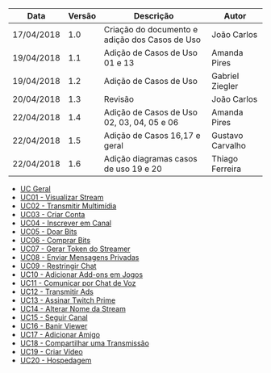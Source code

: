 Data|Versão|Descrição|Autor
-----|------|---------|-------
17/04/2018|1.0|Criação do documento e adição dos Casos de Uso|João Carlos|
19/04/2018|1.1|Adição de Casos de Uso 01 e 13|Amanda Pires|
19/04/2018|1.2|Adição de Casos de Uso|Gabriel Ziegler|
20/04/2018|1.3|Revisão|João Carlos|
22/04/2018|1.4|Adição de Casos de Uso 02, 03, 04, 05 e 06|Amanda Pires|
22/04/2018|1.5|Adição de Casos 16,17 e geral|Gustavo Carvalho|
22/04/2018|1.6|Adição diagramas casos de uso 19 e 20| Thiago Ferreira
* [UC Geral](Diagrama-Geral)
* [UC01 - Visualizar Stream](Diagrama-Visualização-de-Stream)
* [UC02 - Transmitir Multimídia](Diagrama-transmitir-multimídia)
* [UC03 - Criar Conta](Diagrama-criar-conta)
* [UC04 - Inscrever em Canal](Diagrama-inscrever-em-canal)
* [UC05 - Doar Bits](Diagrama-doar-bits)
* [UC06 - Comprar Bits](Diagrama-comprar-bits)
* [UC07 - Gerar Token do Streamer](Diagrama-Geração-de-Token-do-Streamer)
* [UC08 - Enviar Mensagens Privadas](Diagrama-Mensagens-Privadas)
* [UC09 - Restringir Chat](Diagrama-Restrições-de-Chat)
* [UC10 - Adicionar Add-ons em Jogos](Diagrama-Adição-de-Add-ons-em-Jogos)
* [UC11 - Comunicar por Chat de Voz](Diagrama-Chat-de-Voz)
* [UC12 - Transmitir Ads](Diagrama-Transmitir-Ads## )
* [UC13 - Assinar Twitch Prime](Diagrama-Assinar-Twitch-Prime)
* [UC14 - Alterar Nome da Stream](Diagrama-Alterar-Nome-da-Stream)
* [UC15 - Seguir Canal](Diagrama-Seguir-Canal)
* [UC16 - Banir Viewer](Diagrama-Banir-Viewer)
* [UC17 - Adicionar Amigo](Diagrama-Adição-de-Amigo)
* [UC18 - Compartilhar uma Transmissão](Diagrama-Compartilhar-uma-Transmissão)
* [UC19 - Criar Vídeo](Diagrama-Criar-Vídeo)
* [UC20 - Hospedagem](Diagrama-Hospedagem)

